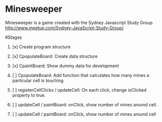 # Minesweeper

Minesweeper is a game created with the Sydney Javascript Study Group http://www.meetup.com/Sydney-JavaScript-Study-Group/

#Stages

1. [x] Create program structure

2. [x] CpopulateBoard: Create data structure

3. [x] CpaintBoard: Show dummy data for development

4. [ ] CpopulateBoard: Add function that calculates how many mines a particular cell is touching

5. [ ] registerCellClicks / updateCell: On each click, change isClicked property to true. 

6. [ ] updateCell / paintBoard: onClick, show number of mines around cell.

7. [ ] updateCell / paintBoard: onClick, show number of mines around cell